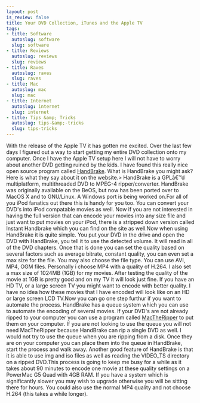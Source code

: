 ```yaml
--- 
layout: post
is_review: false
title: Your DVD Collection, iTunes and the Apple TV
tags: 
- title: Software
  autoslug: software
  slug: software
- title: Reviews
  autoslug: reviews
  slug: reviews
- title: Raves
  autoslug: raves
  slug: raves
- title: Mac
  autoslug: mac
  slug: mac
- title: Internet
  autoslug: internet
  slug: internet
- title: Tips &amp; Tricks
  autoslug: tips-&amp;-tricks
  slug: tips-tricks
---
```

With the release of the Apple TV it has gotten me excited.  Over the last few days I figured out a way to start getting my entire DVD collection onto my computer.  Once I have the Apple TV setup here I will not have to worry about another DVD getting ruined by the kids.  I have found this really nice open source program called [HandBrake](http://handbrake.m0k.org/).  What is HandBrake you might ask?  Here is what they say about it on the website.> HandBrake is a GPLâ€™d multiplatform, multithreaded DVD to MPEG-4 ripper/converter. HandBrake was originally available on the BeOS, but now has been ported over to MacOS X and to GNU/Linux. A Windows port is being worked on.<!--more-->For all of you iPod fanatics out there this is handy for you too.  You can convert your DVD's into iPod compatable movies as well.  Now if you are not interested in having the full version that can encode your movies into any size file and just want to put movies on your iPod, there is a stripped down version called Instant Handbrake which you can find on the site as well.Now when using HandBrake it is quite simple.  You put your DVD in the drive and open the DVD with HandBrake, you tell it to use the detected volume.  It will read in all of the DVD chapters.  Once that is done you can set the quality based on several factors such as average bitrate, constant quality, you can even set a max size for the file.  You may also choose the file type.  You can use AVI, MP4, OGM files.  Personally i choose MP4 with a quality of H.264.  I also set a max size of 1024MB (1GB) for my movies.  After testing the quality of the movie at 1GB is pretty good and on my TV it will look just fine.  If you have an HD TV, or a large screen TV you might want to encode with better quality.  I have no idea how these movies that I have encoded will look like on an HD or large screen LCD TV.Now you can go one step furthur if you want to automate the process.  HandBrake has a queue system which you can use to automate the encoding of several movies.  If your DVD's are not already ripped to your computer you can use a program called [MacTheRipper](http://www.mactheripper.org/) to put them on your computer.  If you are not looking to use the queue you will not need MacTheRipper because HandBrake can rip a single DVD as well.  I would not try to use the queue when you are ripping from a disk.  Once they are on your computer you can place them into the queue in HandBrake, start the process and walk away.  Another good feature of HandBrake is that it is able to use img and iso files as well as reading the VIDEO_TS directory on a ripped DVD.This process is going to keep me busy for a while as it takes about 90 minutes to encode one movie at these quality settings on a PowerMac G5 Quad with 4GB RAM.  If you have a system which is significantly slower you may wish to upgrade otherwise you will be sitting there for hours.  You could also use the normal MP4 quality and not choose H.264 (this takes a while longer).
